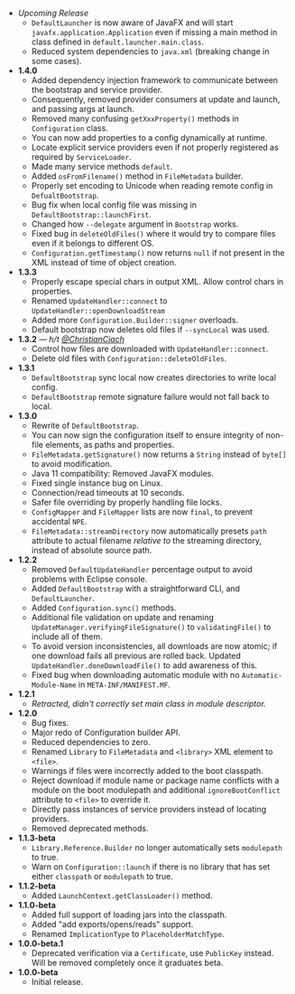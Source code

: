 * *Upcoming Release*
  * `DefaultLauncher` is now aware of JavaFX and will start `javafx.application.Application` even if missing a main method in class defined in `default.launcher.main.class`.
  * Reduced system dependencies to `java.xml` (breaking change in some cases).
* **1.4.0**
  * Added dependency injection framework to communicate between the bootstrap and service provider.
  * Consequently, removed provider consumers at update and launch, and passing args at launch.
  * Removed many confusing `getXxxProperty()` methods in `Configuration` class.
  * You can now add properties to a config dynamically at runtime.
  * Locate explicit service providers even if not properly registered as required by `ServiceLoader`.
  * Made many service methods `default`.
  * Added `osFromFilename()` method in `FileMetadata` builder.
  * Properly set encoding to Unicode when reading remote config in `DefualtBootstrap`.
  * Bug fix when local config file was missing in `DefaultBootstrap::launchFirst`.
  * Changed how `--delegate` argument in `Bootstrap` works.
  * Fixed bug in `deleteOldFiles()` where it would try to compare files even if it belongs to different OS.
  * `Configuration.getTimestamp()` now returns `null` if not present in the XML instead of time of object creation.
* **1.3.3**
  * Properly escape special chars in output XML. Allow control chars in properties.
  * Renamed `UpdateHandler::connect` to `UpdateHandler::openDownloadStream`
  * Added more `Configuration.Builder::signer` overloads.
  * Default bootstrap now deletes old files if `--syncLocal` was used.
* **1.3.2** *— h/t [@ChristianCiach](https://github.com/ChristianCiach)*
  * Control how files are downloaded with `UpdateHandler::connect`.
  * Delete old files with `Configuration::deleteOldFiles`.
* **1.3.1**
  * `DefaultBootstrap` sync local now creates directories to write local config.
  * `DefaultBootstrap` remote signature failure would not fall back to local.
* **1.3.0**
  * Rewrite of `DefaultBootstrap`.
  * You can now sign the configuration itself to ensure integrity of non-file elements, as paths and properties.
  * `FileMetadata.getSignature()` now returns a `String` instead of `byte[]` to avoid modification.
  * Java 11 compatibility: Removed JavaFX modules.
  * Fixed single instance bug on Linux.
  * Connection/read timeouts at 10 seconds.
  * Safer file overriding by properly handling file locks.
  * `ConfigMapper` and `FileMapper` lists are now `final`, to prevent accidental `NPE`.
  * `FileMetadata::streamDirectory` now automatically presets `path` attribute to actual filename _relative to_ the streaming directory, instead of absolute source path.
* **1.2.2**
  * Removed `DefaultUpdateHandler` percentage output to avoid problems with Eclipse console.
  * Added `DefaultBootstrap` with a straightforward CLI, and `DefaultLauncher`.
  * Added `Configuration.sync()` methods.
  * Additional file validation on update and renaming `UpdateManager.verifyingFileSignature()` to `validatingFile()` to include all of them.
  * To avoid version inconsistencies, all downloads are now atomic; if one download fails all previous are rolled back. Updated `UpdateHandler.doneDownloadFile()` to add awareness of this.
  * Fixed bug when downloading automatic module with no `Automatic-Module-Name` in `META-INF/MANIFEST.MF`.
* **1.2.1**
  * _Retracted, didn't correctly set main class in module descriptor._  
* **1.2.0**
  * Bug fixes.
  * Major redo of Configuration builder API.
  * Reduced dependencies to zero.
  * Renamed `Library` to `FileMetadata` and `<library>` XML element to `<file>`.
  * Warnings if files were incorrectly added to the boot classpath.
  * Reject download if module name or package name conflicts with a module on the boot modulepath and additional `ignoreBootConflict` attribute to `<file>` to override it.
  * Directly pass instances of service providers instead of locating providers.
  * Removed deprecated methods.
* **1.1.3-beta**
  * `Library.Reference.Builder` no longer automatically sets `modulepath` to true.
  * Warn on `Configuration::launch` if there is no library that has set either `classpath` or `modulepath` to true.
* **1.1.2-beta**
  * Added `LaunchContext.getClassLoader()` method.
* **1.1.0-beta**
  * Added full support of loading jars into the classpath.
  * Added "add exports/opens/reads" support.
  * Renamed `ImplicationType` to `PlaceholderMatchType`.
* **1.0.0-beta.1**
  * Deprecated verification via a `Certificate`, use `PublicKey` instead. Will be removed completely once it graduates beta.
* **1.0.0-beta**
  * Initial release.

